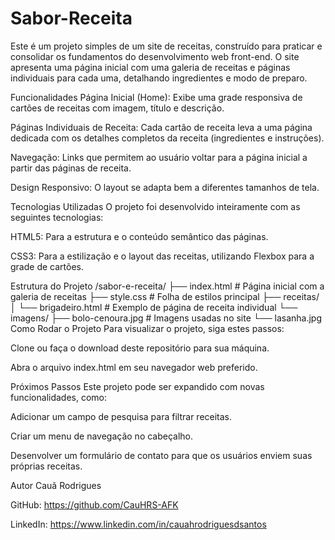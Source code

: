 # Sabor-Receita
Este é um projeto simples de um site de receitas, construído para praticar e consolidar os fundamentos do desenvolvimento web front-end. O site apresenta uma página inicial com uma galeria de receitas e páginas individuais para cada uma, detalhando ingredientes e modo de preparo.

Funcionalidades
Página Inicial (Home): Exibe uma grade responsiva de cartões de receitas com imagem, título e descrição.

Páginas Individuais de Receita: Cada cartão de receita leva a uma página dedicada com os detalhes completos da receita (ingredientes e instruções).

Navegação: Links que permitem ao usuário voltar para a página inicial a partir das páginas de receita.

Design Responsivo: O layout se adapta bem a diferentes tamanhos de tela.

Tecnologias Utilizadas
O projeto foi desenvolvido inteiramente com as seguintes tecnologias:

HTML5: Para a estrutura e o conteúdo semântico das páginas.

CSS3: Para a estilização e o layout das receitas, utilizando Flexbox para a grade de cartões.

Estrutura do Projeto
/sabor-e-receita/
├── index.html           # Página inicial com a galeria de receitas
├── style.css            # Folha de estilos principal
├── receitas/
│   └── brigadeiro.html  # Exemplo de página de receita individual
└── imagens/
    ├── bolo-cenoura.jpg # Imagens usadas no site
    └── lasanha.jpg
Como Rodar o Projeto
Para visualizar o projeto, siga estes passos:

Clone ou faça o download deste repositório para sua máquina.

Abra o arquivo index.html em seu navegador web preferido.

Próximos Passos
Este projeto pode ser expandido com novas funcionalidades, como:

Adicionar um campo de pesquisa para filtrar receitas.

Criar um menu de navegação no cabeçalho.

Desenvolver um formulário de contato para que os usuários enviem suas próprias receitas.

Autor
Cauã Rodrigues

GitHub: https://github.com/CauHRS-AFK

LinkedIn: https://www.linkedin.com/in/cauahrodriguesdsantos
